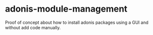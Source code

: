 # adonis-module-management
Proof of concept about how to install adonis packages using a GUI and without add code manually.
